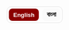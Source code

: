 <!-- 🔤 Language Switcher -->
<div class="lang-switch" role="group" aria-label="Language switch">
  <button data-lang="en" class="active">English</button>
  <button data-lang="bn">বাংলা</button>
</div>

<style>

/* Restore strong heading sizes inside language sections */
.lang-section h1{ font-size:clamp(2rem,4vw,2.6rem); line-height:1.2; margin:1.2rem 0 .7rem; font-weight:800; }
.lang-section h2{ font-size:clamp(1.6rem,3vw,2rem); line-height:1.25; margin:1.1rem 0 .6rem; font-weight:750; }
.lang-section h3{ font-size:clamp(1.15rem,2vw,1.35rem); line-height:1.3; margin:.9rem 0 .45rem; font-weight:700; }

/* (Optional) hr spacing */
hr{ margin:1.4rem 0; }

/* Language visibility */
.lang-section{ display:none; }
body.lang-en .lang-en{ display:block; }
body.lang-bn .lang-bn{ display:block; }

/* Switcher styles (theme-friendly) */
.lang-switch{
  display:inline-flex; gap:8px; margin:0 0 1rem 0; border:1px solid #e5e5e5; border-radius:10px; padding:4px;
}
.lang-switch button{
  appearance:none; border:0; background:#fafafa; padding:6px 10px; border-radius:8px; cursor:pointer; font-weight:600;
}
.lang-switch button.active{ background:#8b0000; color:#fff; }
@media(prefers-color-scheme:dark){
  .lang-switch{ border-color:#333; }
  .lang-switch button{ background:#181818; color:#ddd; }
  .lang-switch button.active{ background:#8b0000; color:#fff; }
}

/* Shared styles from your page */
:root{
  --tile-bg:#5a0000;      /* Crimson box background */
  --icon-color:#8B0000;   /* Deep blood red icon */
  --text-light:#fff;      /* Text color on crimson */
}
.video-tiles{
  display:grid;
  gap:14px;
  grid-template-columns:repeat(2,1fr);
  margin:1.2rem 0 1.8rem;
}
@media(max-width:600px){ .video-tiles{ grid-template-columns:1fr; } }

.video-tile{
  display:flex;
  flex-direction:column;
  align-items:center;
  justify-content:center;
  text-decoration:none;
  background:var(--tile-bg);
  color:var(--text-light);
  border-radius:10px;
  padding:14px 8px;
  transition:transform .15s ease, box-shadow .15s ease;
}
.video-tile:hover{
  transform:translateY(-2px);
  box-shadow:0 6px 18px rgba(0,0,0,.2);
}
.icon{
  color:var(--icon-color);
  margin-bottom:.25rem;
}
.icon svg{
  width:0.9rem; height:0.9rem; display:block;
}
.caption{
  text-align:center;
  font-size:.85rem;  /* smaller text */
  line-height:1.3;
}
.caption strong{
  display:block;
  font-size:.9rem;
  margin-bottom:.15rem;
}
.caption p{
  margin:0;
  font-size:.8rem;
  opacity:.9;
}

/* Double divider */
.double-divider{
  width:100%;
  text-align:center;
  margin:1.5rem 0 2rem;
  position:relative;
}
.double-divider::before,
.double-divider::after{
  content:"";
  display:block;
  width:60%;
  max-width:400px;
  height:2px;
  margin:0.4rem auto;
  background:#8B0000; border-radius:2px;
}
.double-divider::after{ width:40%; opacity:0.8; }

/* Overview tiles */
.tiles-4{
  display:grid;
  gap:14px;
  grid-template-columns:repeat(4,1fr);
  margin: 0 0 1rem 0;
}
@media (max-width: 960px){ .tiles-4{ grid-template-columns:repeat(2,1fr); } }
@media (max-width: 520px){ .tiles-4{ grid-template-columns:1fr; } }
.tile{
  display:block; text-decoration:none; color:inherit; background:#fff;
  border:1px solid #e8e8e8; border-radius:12px; padding:14px 14px 16px;
  transition:transform .15s ease, box-shadow .15s ease, border-color .15s ease;
}
.tile:hover{ transform:translateY(-2px); border-color:#ddd; box-shadow:0 6px 20px rgba(0,0,0,.06); }
.tile-label{
  display:inline-block; font-size:.72rem; letter-spacing:.3px; color:#777;
  border:1px solid #eee; padding:.18rem .5rem; border-radius:999px; margin-bottom:.45rem;
}
.tile h3{ margin:.1rem 0 .35rem; font-size:1.05rem; font-weight:700; }
.tile p{ margin:0; color:#555; line-height:1.4; font-size:.95rem; }
</style>

<script>
(function(){
  const saved = localStorage.getItem('lang') || 'en';
  document.body.classList.remove('lang-en','lang-bn');
  document.body.classList.add('lang-' + saved);

  const buttons = document.querySelectorAll('.lang-switch button');
  buttons.forEach(btn=>{
    if(btn.dataset.lang === saved) btn.classList.add('active');
    btn.addEventListener('click', ()=>{
      buttons.forEach(b=>b.classList.remove('active'));
      btn.classList.add('active');
      const lang = btn.dataset.lang;
      document.body.classList.remove('lang-en','lang-bn');
      document.body.classList.add('lang-' + lang);
      localStorage.setItem('lang', lang);
    });
  });
})();
</script>

<!-- =========================================================
     ENGLISH VERSION
========================================================= -->
<div class="lang-section lang-en" markdown="1">

<!--  WELCOME NOTE -->
<section class="welcome-note centered" style="margin-bottom:2rem;">
  <h1>Welcome to <span style="color:#8b0000;">Saha Bari's Kali Puja</span> Website</h1>
  <p> Click on the links below to listen to the songs containing the lines near the <em>mondop</em> and the <em>book stall</em>. <strong>We will upload all the pictures from the pujo to this website shortly.</strong> You can download your pictures from here soon. </p>
</section>

<section class="video-tiles">
  <a class="video-tile" href="https://www.youtube.com/watch?v=sADh9yMDIHE&list=RDsADh9yMDIHE&index=1" target="_blank" rel="noopener">
    <div class="icon" aria-hidden="true">
      <svg viewBox="0 0 24 24" fill="currentColor"><path d="M12 3a9 9 0 00-9 9v6a3 3 0 003 3h1a2 2 0 002-2v-4a2 2 0 00-2-2H5v-1a7 7 0 0114 0v1h-2a2 2 0 00-2 2v4a2 2 0 002 2h1a3 3 0 003-3v-6a9 9 0 00-9-9z"></path></svg>
    </div>
    <div class="caption">
      <strong>Esheche Notun Manush - Dekhbi Jodi Aye Chole</strong>
    </div>
  </a>

  <a class="video-tile" href="https://www.youtube.com/watch?v=v_NX7qdX-0U&list=RDv_NX7qdX-0U&start_radio=1" target="_blank" rel="noopener">
    <div class="icon" aria-hidden="true">
      <svg viewBox="0 0 24 24" fill="currentColor"><path d="M12 3a9 9 0 00-9 9v6a3 3 0 003 3h1a2 2 0 002-2v-4a2 2 0 00-2-2H5v-1a7 7 0 0114 0v1h-2a2 2 0 00-2 2v4a2 2 0 002 2h1a3 3 0 003-3v-6a9 9 0 00-9-9z"></path></svg>
    </div>
    <div class="caption">
      <strong>Ramakrishna Namer Jowar Elo</strong>
    </div>
  </a>
</section>

<!--  DOUBLE LINE DIVIDER -->
<div class="double-divider"></div>

<section class="additional-note" style="margin-bottom:2rem;">
  <p>
    This year, our prayer has been simple - that <strong>Maa</strong> may enter our lives and show us the
    path to Enlightenment. To guide us toward living each moment fully immersed in Her presence, we have composed a short article below - a heartfelt reflection on Maa Kali and Her many forms.
    Do give it a read, and may you find <strong>Maa</strong> in the form your heart desires. <strong>Joy Maa!</strong>
  </p>
</section>

<!-- HERO IMAGE -->
<p align="center">
  <img src="{{ '/kali_pic_2024.png' | relative_url }}" alt="Maa Kali"
       style="width:70%; max-width:600px; border-radius:14px;">
</p>

# Darshon E Maa Er Dorshon
Being the first of the ten [Mahavidyas](https://en.wikipedia.org/wiki/Mahavidya), [Maa Kali](https://en.wikipedia.org/wiki/Kali) is the epitome of [Shakti](https://en.wikipedia.org/wiki/Shakti). _Her_ iconography depicts _Her_ as "ugra" (fierce) - dark as the darkest [Kartik Amavasya](https://en.wikipedia.org/wiki/Amavasya) night sky, with three wide-open eyes that see past time, long tangled hair, a lolling crimson tongue, and a garland of countless skulls symbolizing the passing of time - innumerable births and deaths (*Kaal*). _She_ stands on [Lord Shiva](https://en.wikipedia.org/wiki/Shiva), in the cremation ground (*samshan*). In _Her_ left hands, _She_ holds a severed head and a *kharga* (scimitar), symbols of the destruction of [Ahamkara](https://en.wikipedia.org/wiki/Ahamkara) (ego, the “I” consciousness) and [Avidya](https://en.wikipedia.org/wiki/Avidy%C4%81_(Hinduism)) (ignorance). In _Her_ right hands, _She_ blesses and grants boons through the [Abhaya](https://en.wikipedia.org/wiki/Abhayamudra) and [Varada mudra](https://en.wikipedia.org/wiki/Varadamudra).
Despite this fierce iconography, we love and adore _Her_ in our own ways. For example, my sister, looking at our community's (*para*) Kali idol (*murti*), exclaimed, “Maa ke khub cute dekhte lagche” (Maa looks so cute). That's the magic of Kali - terrifying yet tender, destructive yet deeply loving.

_But who really is Maa Kali? What does She signify? **How can we see Her as Thakur Sri Ramakrishna saw Her?**_  
Let's take a journey together - to see Maa as the Mother, as Power, as the Primordial Energy, and as the Self within, each revealing a different facet of the same truth. Understanding each, we discover that how we see Maa depends on our *Bhava* - the inner feeling with which we approach Her.

<!-- 4 TILES (OVERVIEW) -->
<div class="tiles-4">
  <a class="tile" href="#aspect-1">
    <div class="tile-label">Bhava 1</div>
    <h2>Kali as The Divine Mother</h2>
  </a>
  <a class="tile" href="#aspect-2">
    <div class="tile-label">Bhava 2</div>
    <h2>Kali as The Power of Shiva</h2>
  </a>
  <a class="tile" href="#aspect-3">
    <div class="tile-label">Bhava 3</div>
    <h2>Kali as Primordial Power</h2>
  </a>
  <a class="tile" href="#aspect-4">
    <div class="tile-label">Bhava 4</div>
    <h2>Kali as Your Inner Being</h2>
  </a>
</div>

<hr />

# Bhava 1: Kali as the Divine Mother {#aspect-1}
At this level, Shakti appears in the form of Maa Kali, Maa Durga, Maa Saraswati, or any motherly power we worship. _She_ is external to us, our divine protector, our guide, our nurturer. We call out to _Her_ as we would to our earthly mother. Sometimes in love, sometimes in fear, but always in faith. _She_ destroys evil and removes obstacles, yet her destruction is compassionate, which clears the path for light to enter. _She_ blesses those who walk the path of [Dharma](https://en.wikipedia.org/wiki/Dharma), and gently corrects those who stray. Understanding _Her_ in this way is [Bhakti Yoga](https://en.wikipedia.org/wiki/Bhakti_yoga), the path of devotion. Here, the devotee and the Divine are two separate beings bound by love. It's a relationship of sweetness, surrender, and emotion - a [_Rasa_](https://en.wikipedia.org/wiki/Rasa_(theology)) (flavour) that fills the heart with bliss.

# Bhava 2: Kali as Shakti - The Power of Shiva {#aspect-2}
At a deeper level, Maa Kali is not merely someone outside who blesses us; _She_ is the very Power of the Absolute (Shiva). _She_ is Shiva's ardhangini - _His_ other half, _His_ pulse. Without _Her_, Shiva is _sava_ - motionless, pure stillness without expression. _She_ is _His_ expressive power, the one who makes consciousness move. As mentioned in the 6th mantra of the [Devi Sukta](https://en.wikipedia.org/wiki/Dev%C4%ABs%C5%ABkta) ([Ṛgveda: X.125](https://en.wikipedia.org/wiki/Rigveda)):

> **ahaṃ rudrāya dhanurā tanomi brahmadviṣe śarave hantavā u, ahaṃ janāya samadaṃ kṛṇomy-ahaṃ dyāvā-pṛthivī āviveśa ॥** 6
>_(Meaning: I bend the bow for Rudra to slay the demonic enemies of the noble. I battle the enemies of my devotees. Indeed, I pervade heaven and earth.)_

This is [Tantric](https://en.wikipedia.org/wiki/Tantra) [non-duality philosophy](https://en.wikipedia.org/wiki/Nondualism) (Shiva-Shakti tattva philosophy), where Shiva is pure, unchanging consciousness (Cit), and Shakti is the vibration, the movement (Spanda) of that consciousness. Together they form existence itself - the stillness and the dance. When Maa Kali dances, the universe comes alive; when _She_ stops, everything returns to stillness. Every breath, every heartbeat, every flash of thought is her movement within the vast silence of Shiva. In the Kali Tantra and Sakta texts, this union is described as a constant embrace, where Shiva, lying below, symbolizes the silent foundation of awareness, while Kali, standing upon _Him_, symbolizes energy rising and playing upon that awareness. When we recognize this, the image of Kali standing on Shiva is no longer "violent" but profoundly symbolic: consciousness and energy - two names for one Reality, forever entwined.

# Bhava 3: Kali as the Primordial Power that Flows through Us {#aspect-3}

At this level, Kali is no longer just an external goddess or even the power of Shiva. _She_ is the primordial pulse that keeps the universe alive. Shakti is the unseen rhythm of existence, the force by which the unmanifest becomes manifest. The rising sun, the beating of your heart, the birth and death of stars - all dance to _Her_ rhythm. The same energy that spins galaxies also hums within your spine as [Prana](https://en.wikipedia.org/wiki/Prana). Every thought that flashes across your mind, every surge of emotion, every act of creation or destruction - all are movements of Shakti. _She_ is the power that makes perception possible, the background vibration that turns pure consciousness into experience. When you feel inspired, when you love deeply, when you suffer and still rise again - that's _Her_ too. Shakti is not "out there"; _She_ is the current that flows through everything that is. According to [Samkhya Philosophy](https://en.wikipedia.org/wiki/Samkhya), _She_ is Mūla-Prakṛti, the first cause. In [Advaita Vedanta](https://en.wikipedia.org/wiki/Advaita_Vedanta), _She_ is [Maya-Shakti](https://en.wikipedia.org/wiki/Maya_(religion)#Hinduism), the dynamic nature of [Nirguna Brahman](https://www.bbc.co.uk/bitesize/guides/zrf6pbk/revision/2) - pure stillness appearing as motion. Kali is that very motion - timeless energy taking form as time itself. As mentioned in the 4th and 8th mantras of the Devi Sukta (Ṛgveda: X.125):
> **mayā so annam-atti yo vipaśyati yaḥ prāṇiti ya īṃ śṛṇotyuktam, amantavo māṃ ta upa kṣiyanti śrudhi-śruta śraddhivaṃ te vadāmi ॥** 4
>_(Meaning: He who eats food, sees, breathes, and hears that is spoken, does so through me. Those who are ignorant of me perish. You, who have ears, listen - I tell you that which is deserving of Śraddhā.)_
>
> **aham-eva vāta-iva pra vāmy-ārabhamāṇā bhuvanāni viśvā, paro divā para enā pṛthivyaitāvatī mahinā saṃ babhūva ॥** 8
> _(Meaning: Like the wind that blows, I set in motion all the created things. I am beyond the sky and the earth and I have become all this, in my own splendour.)_

# Bhava 4: Kali as Your Inner Being {#aspect-4}
Now come close. Ask yourself the question **"Who am I?"** Are you the body? The mind? If so, then point me to where in the body "you" reside? You might point towards your head and say, _"Here, in the brain"_. But, if I take an MRI of your brain, will I find you sitting there? No, right? The body is a tool, an instrument. The atma is subtler.

Then maybe you will say, _"I am the mind - my thoughts, feelings, memories"_. But think again. In deep sleep, the mind goes silent, and yet you remain! You wake and say, "I slept well". Someone clearly witnessed even that blankness. Or perhaps you will say, _"I am the social roles I play - as a parent, a child, a doctor, a friend, etc."_ - an idea which resonates among many cognitive scientists. But roles change every day. The daughter becomes a mother, the student becomes a teacher, the employee becomes the boss. Your knowledge, emotions, preferences, even your opinions, evolve with time - yet something constant watches it all. Who keeps track of all these changes? Who says, "I was different before"? That quiet witness - that awareness which notes change - is the real you.

Let's understand it deeper. If you observe the mind carefully in meditation, you will see thoughts rise and fall, emotions come and go, and even the feeling of "I" fades and returns. During moments of deep focus, such as reading, painting, or even watching a film, you forget time, body, and surroundings. Yet afterward, you know you were absorbed. That knowing is proof of the silent Witness - the [Sakshi](https://en.wikipedia.org/wiki/Sakshi_(witness)) that never sleeps. This Witness has no shape, no boundary, no birth. It is pure Awareness - [Sat-Cit-Ananda](https://en.wikipedia.org/wiki/Saccid%C4%81nanda), the essence of [Brahman](https://en.wikipedia.org/wiki/Brahman). At this level, Shiva and Shakti merge. Stillness and movement, energy and consciousness, they are not two - they are Advaita. Like wave and ocean, they differ only in name and form (nama and rupa).

**What is Brahman?**

Brahman is not a "cosmic thing". _It_ cannot be objectified, because _It_ is the very ground of knowing. Our language inevitably treats _It_ as an object, but _It_ is that by which even language shines. That's why the sages used the method of ["Neti Neti"](https://en.wikipedia.org/wiki/Neti_neti) (not this, not that) to point beyond words. Whatever you can describe is already within the light of Brahman. As [Swami Sarvapriyananda](https://www.vedantany.org/introductory-lectures) beautifully says, _"The subject can never be the object of experience"_. It's like [Gödel's Incompleteness Theorem](https://en.wikipedia.org/wiki/G%C3%B6del%27s_incompleteness_theorems) in spiritual form: within any system, there are truths that the system itself cannot prove. Likewise, within this finite body-mind system, we can't "know" Brahman as an object - because Brahman is the subject and this body-mind system is the object.

You might dejectedly wonder, **"Then can I never experience Brahman?"**

The paradox is, you already are experiencing _It_, always. Because, as the [Chandogya Upanishad](https://en.wikipedia.org/wiki/Chandogya_Upanishad) mentions, you are _It_. [**Tat tvam asi**](https://en.wikipedia.org/wiki/Mah%C4%81v%C4%81kyas) - You are That. Just as you infer the presence of light from the objects it reveals, you can infer Brahman from the very fact that you see, think, and feel. Objects in a room are not visible in the absence of light. Hence, seeing the objects is evidence of the presence of the illuminating light. Similarly, this entire existence is lit by That Consciousness. Every dream, every silence, every moment of awareness, every experience of yours is _Its_ evidence. Even the question "Can I experience Brahman?" arises within _Its_ light. Just like the ocean and its waves are nothing but water, you and Shakti are nothing but manifestations of Brahman.

This is the unchanging truth that death cannot touch. Your body will die, your mind and the sense of "I" will dissolve, but your Swarupa (your true essence) is eternal. It is infinite, unborn, and deathless. As Sri Krishna declares in the [Bhagavad Gita](https://www.holy-bhagavad-gita.org/index/) (2.17-2.25): the Self is indestructible; weapons cannot cut it, fire cannot burn it, water cannot wet it, wind cannot dry it.

> **avināśhi tu tadviddhi yena sarvam idaṁ tatam, vināśham avyayasyāsya na kaśhchit kartum arhati ॥** (2.17)
> 
> **antavanta ime dehā nityasyoktāḥ śharīriṇaḥ, anāśhino ’prameyasya tasmād yudhyasva bhārata ॥** (2.18)
> 
> **ya enaṁ vetti hantāraṁ yaśh chainaṁ manyate hatam, ubhau tau na vijānīto nāyaṁ hanti na hanyate ॥** (2.19)
> 
> **na jāyate mriyate vā kadāchin, nāyaṁ bhūtvā bhavitā vā na bhūyaḥ, ajo nityaḥ śhāśhvato ’yaṁ purāṇo, na hanyate hanyamāne śharīre ॥** (2.20)
>
> **nainaṁ chhindanti śhastrāṇi nainaṁ dahati pāvakaḥ, na chainaṁ kledayantyāpo na śhoṣhayati mārutaḥ ॥** (2.23)
>
> **achchhedyo ’yam adāhyo ’yam akledyo ’śhoṣhya eva cha, nityaḥ sarva-gataḥ sthāṇur achalo ’yaṁ sanātanaḥ ॥** (2.24)
>
> **avyakto ’yam achintyo ’yam avikāryo ’yam uchyate, tasmādevaṁ viditvainaṁ nānuśhochitum arhasi ॥** (2.25)

So yes - **you are Shakti**, but not in the egoic sense of possessing power.
> You don't "have" Shakti; you are Shakti - localized for a while in this body, yet never limited by it.

When that insight dawns, all comparison dissolves. You no longer see "yourself" and "others"; you see Maa everywhere - the same infinite, ever-living consciousness shining as every form. You realize **Chidanada roopah Shivoham Shivoham**, as nicely sung in [Nirvana Shatakam.](https://www.youtube.com/watch?v=Ed_RsCvuPBQ&list=RDEd_RsCvuPBQ&start_radio=1)

# Conclusion
And thus, the journey completes. From worshipping _Her_ outside, to finding _Her_ within, to finally dissolving as _Her_. It's alright if we can't always "find" the Mother. She is Anondomoyee - ever-blissful, ever-revealing. She appears in whatever form you are ready to see. And if you truly long for Her, She will take the shape of your longing. As Thakur said, "Joto mot, toto poth" (As many faiths, so many paths). Truly, each heart has its own path to the Mother, and She expresses _Herself_ in each life in a unique way.

But here lies the real difficulty. Once the days of the festival pass, we tend to forget _Her_. "Life" rushes back in - work, family, deadlines, responsibilities. We become busy again: busy chasing science, progress, and success; busy offering our minds to the pleasures of the senses; busy living what we call "real life", while treating the philosophical side of life as mere theory - something to be discussed idly over a cup of tea (aantlami), but never actually lived. And in that busyness, the Mother becomes a faint memory - a quiet presence tucked away in some forgotten corner of the heart.

To truly find _Her_ again, we must, even for a moment, set aside these toys of worldly life and rekindle that yearning - that sacred restlessness (byakulata). As Thakur said, we must abandon our toys and call out for the Mother, just as a child cries only for Ma and is pacified by nothing else - not even their favorite playthings. Without that yearning, we remain content with the fleeting pleasures of a fleeting world, never truly happy, never truly fulfilled. Look around you - can you find a single person who says, "Yes, I am perfectly happy with my life. I want nothing more, no further achievement, no added comfort or pleasure."?

But when that longing for the Mother awakens, even for a single moment, you realize that _She_ was never gone. _She_ was there all along - in your breath, in your gaze, in your moments of joy and sorrow, in that silent awareness within you - the **Jyotir-o-Jyoti**.

# Acknowledgement
With deep gratitude, I thank [Swami Samarpanananda ji](https://en.wikipedia.org/wiki/Swami_Samarpanananda), [Swami Sarvapriyanada ji](https://en.wikipedia.org/wiki/Swami_Sarvapriyananda), and [Swami Vimalatmanada ji](https://belurmath.org/tentative-programme-of-srimat-swami-vimalatmananda-ji-maharaj/) for being three pillars in the form of gurus in my life. Whatever is clear or true in this article is due to them; any errors are mine alone. Swami Samarpanananda ji, a gifted teacher and acharya of Hindu spiritual texts. Many of the references to the Rig Veda Suktas and their interpretations are from his [Indian Spiritual Heritage](https://www.youtube.com/@IndianSpiritualHeritage) class notes. Swami Sarvapriyananda ji, for [his inspiring lectures](https://www.vedantany.org/lectures) on Vedantic inquiry into the Self and the Gita, which heavily influenced this article. [Swami Vimalatmananda ji](https://www.rkmyogodyan.org/), my diksha guru, my kandari.

</div>

<!-- =========================================================
     BENGALI VERSION
========================================================= -->
<div class="lang-section lang-bn" markdown="1">

<section class="welcome-note centered" style="margin-bottom:2rem;">
  <h1>স্বাগতম <span style="color:#8b0000;">সাহা বাড়ির কালীপূজা</span> ওয়েবসাইটে</h1>
  <p>
    নীচের লিঙ্কগুলিতে ক্লিক করে <em>মণ্ডপ</em> ও <em>বইয়ের স্টলের</em> কাছে গানের লাইনগুলির রেকর্ডিং শুনতে পারেন। <strong>পূজোর সব ছবি খুব শিগগিরই এই ওয়েবসাইটে আপলোড করা হবে।</strong> এখান থেকে আপনার ছবিগুলো ডাউনলোড করতে পারবেন।
  </p>
</section>

<section class="video-tiles">
  <a class="video-tile" href="https://www.youtube.com/watch?v=sADh9yMDIHE&list=RDsADh9yMDIHE&index=1" target="_blank" rel="noopener">
    <div class="icon" aria-hidden="true">
      <svg viewBox="0 0 24 24" fill="currentColor"><path d="M12 3a9 9 0 00-9 9v6a3 3 0 003 3h1a2 2 0 002-2v-4a2 2 0 00-2-2H5v-1a7 7 0 0114 0v1h-2a2 2 0 00-2 2v4a2 2 0 002 2h1a3 3 0 003-3v-6a9 9 0 00-9-9z"></path></svg>
    </div>
    <div class="caption">
      <strong>এসেছে নতুন মানুষ - দেখবি যদি আয় চলে</strong>
    </div>
  </a>

  <a class="video-tile" href="https://www.youtube.com/watch?v=v_NX7qdX-0U&list=RDv_NX7qdX-0U&start_radio=1" target="_blank" rel="noopener">
    <div class="icon" aria-hidden="true">
      <svg viewBox="0 0 24 24" fill="currentColor"><path d="M12 3a9 9 0 00-9 9v6a3 3 0 003 3h1a2 2 0 002-2v-4a2 2 0 00-2-2H5v-1a7 7 0 0114 0v1h-2a2 2 0 00-2 2v4a2 2 0 002 2h1a3 3 0 003-3v-6a9 9 0 00-9-9z"></path></svg>
    </div>
    <div class="caption">
      <strong>রামকৃষ্ণ নামে জোয়ার এলো</strong>
    </div>
  </a>
</section>

<div class="double-divider"></div>

<section class="additional-note" style="margin-bottom:2rem;">
  <p>
    এই বছর আমাদের প্রার্থনা খুবই সহজ। <strong>মা</strong> যেন আমাদের জীবনে প্রবেশ করে আমাদের <em>জ্ঞানার্জনের</em> পথ দেখায়। আমরা যেন মায়ের উপস্থিতি সর্বদা অনুভব করতে পারি। তাঁর উপস্থিতিতে প্রতিটি মুহূর্ত সম্পূর্ণ নিমগ্ন হয়ে বাঁচার পথে আমাদেরকে পথনির্দেশ করার জন্য নীচে আমরা একটি ছোট্ট প্রবন্ধ লিখেছি। মা কালী ও তাঁর নানান রূপ নিয়ে হৃদয়ের নিবেদন। পড়ে দেখবেন, এবং আপনার হৃদয় যে রূপ চায়, সেই রূপেই যেন <strong>মা</strong> ধরা দেন। <strong>জয় মা!</strong>
  </p>
</section>

<p align="center">
  <img src="{{ '/kali_pic_2024.png' | relative_url }}" alt="মা কালী"
       style="width:70%; max-width:600px; border-radius:14px;">
</p>

# মায়ের দার্শনিক দর্শন
দশ [মহাবিদ্যার](https://en.wikipedia.org/wiki/Mahavidya) প্রথম মহাবিদ্যা [মা কালী](https://en.wikipedia.org/wiki/Kali)। তিনি শক্তিরূপিণী। উগ্র তাঁর রূপ। তাঁর গায়ের রঙ কার্তিকী অমাবস্যার গভীর অন্ধকারের থেকেও কালো। তিনি ত্রিনয়নী - সময়-কাল-এর ঊর্ধ্বে। তাঁর জটার মতো লম্বা চুল, লাল জিহ্বা, আর গলায় অসংখ্য খুলি দিয়ে গাঁথা মালা, যা অনন্ত জন্ম আর মৃত্যু (কাল)-এর প্রতীক। তিনি স্বয়ং পশুপতির বুকে শ্মশানে বিরাজমান। তাঁর বাঁ হাতে কাটা মুণ্ডু আর খড়্গ - [অহংকার](https://en.wikipedia.org/wiki/Ahamkara) আর [অবিদ্যার](https://en.wikipedia.org/wiki/Avidy%C4%81_(Hinduism)) বিনাশের প্রতীক। তিনি এক ডান হাতে আশ্বাস দিচ্ছেন [অভয় মুদ্রায়](https://en.wikipedia.org/wiki/Abhayamudra), আবার আর এক ডান হাতে বরদান দিচ্ছেন [বরদা মুদ্রায়](https://en.wikipedia.org/wiki/Varadamudra)।
এই উগ্র রূপ হওয়া সত্ত্বেও আমরা ভয় না পেয়ে মাকে নিজ নিজ ভাবে স্নেহ করি আর ভালোবাসি। এই আগের দিন বোন পাড়ার কালীমূর্তি দেখে বলল, “মা-কে খুব কিউট দেখতে লাগছে।” এরকম অদ্ভুতই মায়ের টান - তিনি উগ্র হয়েও স্নেহময়ী।

তবে মা কালী কে? তিনি কিসের প্রতীক? **তাঁকে আমরা কীভাবে দেখতে পারি, ঠিক যেমন ঠাকুর রামকৃষ্ণ সবসময় দেখতেন?**
চলুন একসাথে এক যাত্রায়, যেখানে মাকে আমরা চার রূপে দেখব - মাতারূপে, শক্তিরূপে, আদ্যশক্তিরূপে, আর আমাদের অন্তঃসত্তারূপে। ঠিক যেমন ঠাকুর রামকৃষ্ণ বলেছেন, _"যত মত, তত পথ।"_ তেমনি প্রতিটি রূপ মা-কে দেখার নানা পথ। আমাদের ভাবানুযায়ী যে রূপে চাই, আমরা মাকে সর্বদাই দেখতে পারি।

<div class="tiles-4">
  <a class="tile" href="#aspect-1">
    <div class="tile-label">ভাব ১</div>
    <h2>দিব্য জননী</h2>
  </a>
  <a class="tile" href="#aspect-2">
    <div class="tile-label">ভাব ২</div>
    <h2>শিবের সচল শক্তি</h2>
  </a>
  <a class="tile" href="#aspect-3">
    <div class="tile-label">ভাব ৩</div>
    <h2>আদ্যশক্তি</h2>
  </a>
  <a class="tile" href="#aspect-4">
    <div class="tile-label">ভাব ৪</div>
    <h2>অন্তরের আমি</h2>
  </a>
</div>

<hr />

# ভাব ১: দিব্য জননী {#aspect-1}
শক্তি প্রকাশিত হন মা কালী, মা দুর্গা, মা সরস্বতী এবং নানান মাতৃশক্তিরূপে। তিনি আমাদের সৃষ্টি করেছেন, বিপদ থেকে রক্ষা করেন, আমাদের ভালো রাখেন। যেমন আমরা জন্মদাত্রী মাকে ডাকি, তেমনি শক্তিরূপে মাকেও ডাকি - ভালো-খারাপ দু’সময়েই। তিনি অধর্মের নাশ করেন, বাধা সরান, আমাদের [ধর্মের](https://en.wikipedia.org/wiki/Dharma) পথে চলতে শেখান। আর যখন আমরা অধর্মের দিকে ঝুঁকে পড়ি, তিনি মমতা-সহ আমাদের সংশোধন করেন। মাকে এই রূপে দেখা-ই [ভক্তিযোগ](https://en.wikipedia.org/wiki/Bhakti_yoga) - মাধুর্য, স্নেহ ও আন্তরিকতায় ভরা।

# ভাব ২: শিবের সচল শক্তি {#aspect-2}
আরও গভীরে গেলে মা কালী কেবল বাহিরের কোনো সত্তা নন; _তিনি_ **পরম সত্যের শক্তি (শিব)**। _তিনি_ শিবের *অর্ধাঙ্গিনী* - তাঁর স্পন্দন। শক্তি ছাড়া শিব *শব* - নিস্তরঙ্গ চৈতন্য। _তিনি_ সেই প্রকাশশক্তি, যিনি চৈতন্যকে গতিময় করেন। [দেবীসূক্ত](https://en.wikipedia.org/wiki/Dev%C4%ABs%C5%ABkta) (ঋগ্বেদ ১০.১২৫) বলে:

> **ahaṃ rudrāya dhanurā tanomi brahmadviṣe śarave hantavā u, ahaṃ janāya samadaṃ kṛṇomy-ahaṃ dyāvā-pṛthivī āviveśa ॥** 6
>
> _(অর্থ: আমি রুদ্রের ধনুক টানি… আকাশ-পাতাল ভেদ করে আমি বিরাজমান।)_

এটাই [তন্ত্র](https://en.wikipedia.org/wiki/Tantra)-র **শিব–শক্তি তত্ত্ব**: শিব = চিত্ (নির্বিকার চৈতন্য), শক্তি = স্পন্দ (চৈতন্যের আন্দোলন)। দু’য়ে মিলে সৃষ্টিস্বরূপ - *নিঃস্তব্ধতা ও নৃত্য*। কালী নৃত্য করলে বিশ্ব জেগে ওঠে; থামলে সব নিস্তব্ধ। প্রতিটি নিঃশ্বাস, হৃদস্পন্দন, চিন্তার ঝলক - শিবের নিস্তব্ধতায় মায়েরই নৃত্য। তাই শিব-বক্ষে কালীমূর্তি কোনো হিংসা নয় - গভীর প্রতীক: চৈতন্য ও শক্তি - এক সত্যের দুই নাম।

# ভাব ৩: আদ্যশক্তি {#aspect-3}
এই স্তরে, কালী আর কেবল বাহিরের কোনো দেবী নন, এমনকি শিবের শক্তি হিসেবেও সীমাবদ্ধ নন। _তিনি_ হলেন সেই আদ্য-স্পন্দন, যা মহাবিশ্বকে জীবন্ত রাখে। শক্তি হল অস্তিত্বের অদৃশ্য ছন্দ-যার বলে অপ্রকাশ্য প্রকাশিত হয়। উদীয়মান সূর্য, তোমার হৃদয়ের স্পন্দন, নক্ষত্রের জন্ম ও মৃত্যু-সবই _তাঁর_ তালে নাচে। যে শক্তি গ্যালাক্সি ঘোরায়, সেই শক্তিই তোমার মেরুদণ্ডে [প্রাণ](https://en.wikipedia.org/wiki/Prana) হয়ে সুর তোলে। তোমার মনে যে চিন্তা ক্ষণিক ঝলকে ওঠে, যে আবেগ ঢেউ তোলে, সৃষ্টি বা বিনাশের প্রতিটি ক্রিয়া-সবই শক্তিরই গতি। _তিনি_ হলেন সেই শক্তি, যার ফলে উপলব্ধি সম্ভব; সেই পটভূমির কম্পন, যা নির্মল চৈতন্যকে অভিজ্ঞতায় রূপ দেয়। তুমি যখন অনুপ্রাণিত হও, গভীরভাবে ভালোবাসো, কষ্ট পেয়েও আবার উঠে দাঁড়াও-সেটাও _তাঁর_ই প্রকাশ। শক্তি কোথাও “বাইরে” নয়; _তিনি_ হলেন সেই স্রোত, যা যা-কিছু আছে, তার ভেতর দিয়েই প্রবাহিত। [সাংখ্য দর্শন](https://en.wikipedia.org/wiki/Samkhya) মতে, _তিনি_ মূলপ্রকৃতি (মূল কারণ)। [অদ্বৈত বেদান্ত](https://en.wikipedia.org/wiki/Advaita_Vedanta)-এ _তিনি_ [মায়া-শক্তি](https://en.wikipedia.org/wiki/Maya_(religion)#Hinduism)-[নির্গুণ ব্রহ্ম](https://www.bbc.co.uk/bitesize/guides/zrf6pbk/revision/2)-এর গতিশীল প্রকৃতি; স্থির নীরবতা যেখানে গতি হয়ে প্রকাশ পায়। কালী সেই গতি-ই-কালাতীত শক্তি, যা নিজেই “সময়” রূপ ধারণ করে। যেমন **দেবীসূক্তের** (ঋগ্বেদ: ১০.১২৫) ৪র্থ ও ৮ম মন্ত্রে বলা হয়েছে:
> **mayā so annam-atti yo vipaśyati yaḥ prāṇiti ya īṃ śṛṇotyuktam, amantavo māṃ ta upa kṣiyanti śrudhi-śruta śraddhivaṃ te vadāmi ॥** 4
> 
> _(অর্থ: যে আহার করে, যে দেখে, যে শ্বাস নেয়, এবং যে উচ্চারিত বাক্য শোনে-সে সবই আমার (শক্তি) দ্বারাই করে। যারা আমার সম্বন্ধে অজ্ঞ, তারা নাশপ্রাপ্ত হয়। হে কর্ণবান, শোন-আমি তোমাদের সেই কথাই বলি, যা শ্রদ্ধার যোগ্য।)_
>
> **aham-eva vāta-iva pra vāmy-ārabhamāṇā bhuvanāni viśvā, paro divā para enā pṛthivyaitāvatī mahinā saṃ babhūva ॥** 8
> 
> _(অর্থ: বয়ে যাওয়া বাতাসের মতো আমি (শক্তি) সব সৃষ্ট বস্তুকে গতি দিই। আমি আকাশ ও পৃথিবীর অতীত; নিজের মহিমায় আমি এ-সবই হয়ে উঠেছি।)_

# ভাব ৪: অন্তরের আমি {#aspect-4}

এবার একটু কাছে এসো। নিজেকে জিজ্ঞেস করো-**“আমি কে?”** তুমি কি শরীর? নাকি মন? যদি তাই হয়, তবে দেহের ঠিক কোথায় “তুমি” বসবাস করো দেখিয়ে দাও। তুমি হয়তো মাথার দিকে ইঙ্গিত করে বলবে, _“এখানে, মস্তিষ্কে।”_ কিন্তু আমি যদি তোমার মস্তিষ্কের এম‌آর-আই করি, সেখানে কি বসে থাকা “তোমাকে” পাব? না, তাই তো? শরীর হল এক যন্ত্র, এক উপকরণ। আত্মা আরও সূক্ষ্ম।

তারপর তুমি হয়তো বলবে, _“আমি মন-আমার ভাবনা, অনুভূতি, স্মৃতি।”_ কিন্তু আবার ভাবো। গভীর নিদ্রায় মন স্তব্ধ হয়ে যায়, তবু তুমি তো থাকো! ঘুম থেকে উঠে বলো, “ভালো ঘুম হয়েছে।” অর্থাৎ সেই শূন্যতাকেও কেউ প্রত্যক্ষ করেছে। অথবা তুমি বলবে, _“আমি সমাজে যে ভূমিকাগুলো পালন করি-অভিভাবক, সন্তান, চিকিৎসক, বন্ধু ইত্যাদি”-_ যা অনেক কগনিটিভ সায়েন্টিস্টের ভাবনার সঙ্গেও মেলে। কিন্তু ভূমিকা প্রতিদিন বদলায়-কন্যা মা হয়, ছাত্র শিক্ষক হয়, কর্মী প্রভু হয়। তোমার জ্ঞান, আবেগ, পছন্দ-অপছন্দ, এমনকি মতও সময়ে সময়ে রূপ বদলায়-তবু এক স্থির সত্তা সবকিছু লক্ষ্য করে যায়। এই পরিবর্তনের হিসাব কে রাখে? কে বলে, “আমি আগে অন্যরকম ছিলাম”? যে নীরব প্রত্যক্ষদর্শী-যে সচেতনতা পরিবর্তনকে টের পায়-সেই-ই আসল তুমি।

আরও গভীরে যাই। ধ্যানে মনকে নিবিড়ভাবে দেখলে বোঝো-ভাবনা ওঠে-নামে, আবেগ আসে-যায়, এমনকি “আমি”-বোধটাও মিলিয়ে আবার ফিরে আসে। একাগ্রতার মুহূর্তে-পড়তে, আঁকতে, বা সিনেমা দেখতে-সময়, দেহ, চারপাশ ভুলে যাও। তবু পরে _জানো_ তুমি ডুবে ছিলে। এই জানা-ই সেই নীরব প্রত্যক্ষদর্শীর প্রমাণ-[সাক্ষী](https://en.wikipedia.org/wiki/Sakshi_(witness))-যে কখনও ঘুমোয় না। সাক্ষীর আকার নেই, সীমানা নেই, জন্ম নেই। তিনি নির্মল সচেতনতা-[সৎ–চিত্–আনন্দ](https://en.wikipedia.org/wiki/Saccid%C4%81nanda)-[ব্রহ্ম](https://en.wikipedia.org/wiki/Brahman)-এরই সারতত্ত্ব। এই স্তরে শিব ও শক্তি অবিভেদ্য-স্থিতি ও গতি, শক্তি ও চৈতন্য-দুটি নয়, **অদ্বৈত**। ঢেউ ও সাগর যেমন জলে এক, তেমনি নাম ও রূপে মাত্র ভেদ।

**ব্রহ্ম কী?**

ব্রহ্ম কোনো “জাগতিক বস্তু” নয়। _তাকে_ বস্তু করা যায় না, কারণ _তাই_ জানা-চেনার অবলম্বন। ভাষা অনিবার্যভাবে _তাকে_ বস্তুর মতো ধরতে চায়, অথচ _সেই_ আলোর মধ্যেই তো ভাষাও দীপ্যমান। তাই ঋষিরা ["নেতি নেতি"](https://en.wikipedia.org/wiki/Neti_neti)-“এ নয়, সে নয়”-পদ্ধতি নিয়েছেন, ভাষার অতীতের দিকে ইঙ্গিত করতে। যা কিছু বর্ণনা করা যায়, তা-ই ইতিমধ্যে ব্রহ্ম-দীপ্ত। যেমন [স্বামী সর্বপ্রিয়ানন্দ](https://www.vedantany.org/introductory-lectures) সুন্দর করে বলেন, _“বিষয় কখনোই অভিজ্ঞতার বস্তু হতে পারে না।”_ আধ্যাত্মিক ক্ষেত্রে এটা [গ্যোডেলের অসম্পূর্ণতা-সূত্র](https://en.wikipedia.org/wiki/G%C3%B6del%27s_incompleteness_theorems)-এর মতো: যে কোনো সিস্টেমের ভিতরে এমন সত্য থাকে যা সেই সিস্টেম দিয়ে প্রমাণসাধ্য নয়। তেমনই, এই সীমিত দেহ–মনের ভিতর থেকে আমরা ব্রহ্মকে “বস্তু” করে জানতে পারি না-কারণ ব্রহ্মই তো বিষয়, আর দেহ–মন বস্তু।

তুমি হয়তো হতাশ হয়ে জিজ্ঞেস করবে, **“তাহলে কি আমি কখনোই ব্রহ্মকে অভিজ্ঞ করতে পারব না?”**

বিরোধাভাস এই যে, তুমি তো সর্বক্ষণই _তাকে_ অভিজ্ঞ করছ। কারণ [ছান্দোগ্য উপনিষদ](https://en.wikipedia.org/wiki/Chandogya_Upanishad) বলছে-তুমিই _সে_। [**তত্ ত্বাম অসি**](https://en.wikipedia.org/wiki/Mah%C4%81v%C4%81kyas) - “তুই সেই।” যেমন আলোকিত বস্তুকে দেখে আলোর অস্তিত্ব ধরা পড়ে, তেমনি দেখা–ভাবা–অনুভব-এই যে চৈতন্যময়তা-এগুলো থেকেই ব্রহ্মের প্রমাণ মেলে। আলো না থাকলে ঘরের জিনিসপত্রই তো দৃশ্যমান নয়; সুতরাং বস্তু দেখা-ই আলোর উপস্থিতির প্রমাণ। তেমনি এই সমগ্র সত্তা, এই জগত-**সেই** চৈতন্যেই আলোকিত। তোমার প্রতিটি স্বপ্ন, প্রতিটি নীরবতা, প্রতিটি সচেতন মুহূর্ত, প্রতিটি অভিজ্ঞতা-সবই _তার_ প্রমাণ। এমনকি “আমি কি ব্রহ্মকে অভিজ্ঞ করতে পারি?”-এই প্রশ্নটিও _তার_ আলোর মধ্যেই উদয় হয়। যেমন সাগর ও ঢেউ আসলে জল ছাড়া আর কিছু নয়, তেমনি তুমি ও শক্তি-ব্রহ্মেরই বহুরূপ প্রকাশ।

এটাই সেই অনচঞ্চল সত্য, যাকে মৃত্যু স্পর্শ করতে পারে না। দেহ মরবে, মন ও “আমি”-বোধ বিলীন হবে-কিন্তু তোমার **স্বরূপ** নিত্য। তা অনন্ত, অজ, অবিনশ্বর। যেমন [শ্রীকৃষ্ণ](https://www.holy-bhagavad-gita.org/index/) **ভগবদ্‌গীতায়** (২.১৭–২.২৫) ঘোষণা করেন-আত্মা অবিনশ্বর; অস্ত্র কাটতে পারে না, অগ্নি পোড়াতে পারে না, জল ভেজাতে পারে না, বায়ু শুকোতে পারে না।

> **avināśhi tu tadviddhi yena sarvam idaṁ tatam, vināśham avyayasyāsya na kaśhchit kartum arhati ॥** (2.17)
> 
> **antavanta ime dehā nityasyoktāḥ śharīriṇaḥ, anāśhino ’prameyasya tasmād yudhyasva bhārata ॥** (2.18)
> 
> **ya enaṁ vetti hantāraṁ yaśh chainaṁ manyate hatam, ubhau tau na vijānīto nāyaṁ hanti na hanyate ॥** (2.19)
> 
> **na jāyate mriyate vā kadāchin, nāyaṁ bhūtvā bhavitā vā na bhūyaḥ, ajo nityaḥ śhāśhvato ’yaṁ purāṇo, na hanyate hanyamāne śharīre ॥** (2.20)
>
> **nainaṁ chhindanti śhastrāṇi nainaṁ dahati pāvakaḥ, na chainaṁ kledayantyāpo na śhoṣhayati mārutaḥ ॥** (2.23)
>
> **achchhedyo ’yam adāhyo ’yam akledyo ’śhoṣhya eva cha, nityaḥ sarva-gataḥ sthāṇur achalo ’yaṁ sanātanaḥ ॥** (2.24)
>
> **avyakto ’yam achintyo ’yam avikāryo ’yam uchyate, tasmādevaṁ viditvainaṁ nānuśhochitum arhasi ॥** (2.25)

অতএব-**তুমি শক্তি**, তবে ক্ষমতাকে নিজের বলে ‘অধিকার’ করার অহংকারে নয়।

> তুমি শক্তিকে “রেখে” বা “ধরে” রাখো না; **তুমিই** শক্তি-অস্থায়ীভাবে এই দেহে অবস্থান করলেও, এর দ্বারা কখনও সীমাবদ্ধ নও।

যখন এই বোধ উদিত হয়, সব তুলনা গলে যায়। “আমি” আর “অন্য” বলে কিছু থাকে না; সর্বত্রই মাকে দেখ-একই অনন্ত, চিরজাগ্রত চৈতন্য প্রত্যেকটি রূপে দীপ্যমান। তখন উপলব্ধি হয়: **চিদানন্দরূপঃ শিবোহম্ শিবোহম্**, যেমন সুন্দরভাবে গাওয়া হয়েছে [নির্বাণ ষটকে](https://www.youtube.com/watch?v=Ed_RsCvuPBQ&list=RDEd_RsCvuPBQ&start_radio=1)।


# উপসংহার
এভাবেই যাত্রা সম্পূর্ণ হয়। বাহিরে *তাঁকে* পূজা করা থেকে, অন্তরে *তাঁকে* খুঁজে পাওয়া, শেষে *তাঁতেই* লয় হওয়া। মা আনন্দময়ী-সদা-আনন্দ, সদা-প্রকাশ। তুমি যে রূপে দেখতে প্রস্তুত, সেই রূপেই তিনি ধরা দেন। আর যদি সত্যিই তাঁকে চাও, তিনি তোমার আকাঙ্ক্ষারই রূপ ধারণ করবেন। যেমন ঠাকুর বলেছেন, “যত মত, তত পথ।” সত্যিই, প্রতিটি হৃদয়ের মা-র পথে চলার আলাদা পথ আছে, এবং প্রতিটি জীবনে তিনি নিজেকে আলাদা ভঙ্গিতে প্রকাশ করেন।

কিন্তু এখানেই আসল দুঃখ। উৎসবের দিনগুলি পেরোলে আমরা *তাঁকে* ভুলে যাই। “জীবন” আবার দৌড়ে ফিরে আসে-কাজ, পরিবার, ডেডলাইন, দায়িত্ব। আমরা আবার ব্যস্ত হয়ে পড়ি: বিজ্ঞান, প্রগতি, সাফল্যের পিছু ধাওয়া; ইন্দ্রিয়সুখে মন সমর্পণ; যাকে “রিয়াল লাইফ” বলি, সেটার অজুহাতে দর্শন-চিন্তাকে নিছক তত্ত্ব মনে করে চায়ের আড্ডার (আন্টলামী) কথা-বাস্তবে বাঁচা নয়। সেই ব্যস্ততায় মা মনের এক ভুলে-যাওয়া কোণে চাপা স্মৃতি হয়ে থাকেন।

*তাঁকে* সত্যিই আবার পেতে হলে, অন্তত এক মুহূর্তের জন্যও এই জাগতিক খেলনা-ভেলকি সরিয়ে রেখে ফিরিয়ে আনতে হবে সেই আকুলতা-সেই পবিত্র **ব্যাকুলতা**। যেমন ঠাকুর বলেছেন, খেলনা ফেলে রেখে শিশুর মতো মাকে ডাকতে হবে; যে শিশুকে কিছুতেই শান্ত করা যায় না-মা ছাড়া, প্রিয় খেলনাতেও নয়। ওই ব্যাকুলতা না থাকলে আমরা ক্ষণস্থায়ী জগতে ক্ষণিক সুখেই সন্তুষ্ট হয়ে থাকি-কখনো সত্যিকারের সুখী হই না। চারদিকে তাকাও-পাও কি এমন একজনকে, যে বলে, “হ্যাঁ, আমার জীবন সম্পূর্ণ সুখের; আর কিছু চাই না, আর কোনো সাফল্য, স্বাচ্ছন্দ্য বা সুখের প্রয়োজন নেই”?

কিন্তু যেই মায়ের জন্য সেই তৃষ্ণা জেগে ওঠে-এক মুহূর্তের জন্যও-তখনই বুঝতে পারো, *তাঁকে* কোনোদিন হারাওনি। *তিনি* তো সব সময়ই ছিলেন-তোমার নিঃশ্বাসে, তোমার দৃষ্টিতে, তোমার সুখ-দুঃখে, তোমার অন্তরের নীরব চৈতন্যে-**জ্যোতিরও জ্যোতি**।

# কৃতজ্ঞতা
অন্তঃস্থ কৃতজ্ঞতাসহ, আমি [স্বামী সমর্পণানন্দজি](https://en.wikipedia.org/wiki/Swami_Samarpanananda), [স্বামী সর্বপ্রিয়ানন্দজি](https://en.wikipedia.org/wiki/Swami_Sarvapriyananda), এবং [স্বামী বিমলাত্মানন্দজি](https://belurmath.org/tentative-programme-of-srimat-swami-vimalatmananda-ji-maharaj/)-কে ধন্যবাদ জানাই-আমার জীবনে গুরু-রূপে তিনটি স্তম্ভ হয়ে থাকার জন্য। এই প্রবন্ধে যা কিছু স্পষ্ট বা সত্য, তার কৃতিত্ব তাঁদের; কোনো ত্রুটি থাকলে তা একান্তই আমার। [স্বামী সমর্পণানন্দজি](https://en.wikipedia.org/wiki/Swami_Samarpanananda)-হিন্দু আধ্যাত্মিক গ্রন্থের এক কৃতী শিক্ষক ও আচার্য। ঋগ্বেদের সূক্তসমূহের বহু উল্লেখ ও তাদের ব্যাখ্যা নেওয়া হয়েছে তাঁর [Indian Spiritual Heritage](https://www.youtube.com/@IndianSpiritualHeritage) শ্রেণি-নোট থেকে। [স্বামী সর্বপ্রিয়ানন্দজি](https://en.wikipedia.org/wiki/Swami_Sarvapriyananda)-আত্মা-অনুসন্ধান ও গীতার উপর [তাঁর অনুপ্রেরণামূলক বক্তৃতাগুলির](https://www.vedantany.org/lectures) জন্য, যা এই প্রবন্ধকে গভীরভাবে প্রভাবিত করেছে। [স্বামী বিমলাত্মানন্দজি](https://www.rkmyogodyan.org/)-আমার দীক্ষাগুরু, আমার কাণ্ডারী।









</div>
